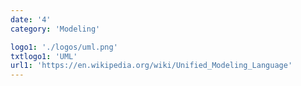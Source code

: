 ```yaml
---
date: '4'
category: 'Modeling'

logo1: './logos/uml.png'
txtlogo1: 'UML'
url1: 'https://en.wikipedia.org/wiki/Unified_Modeling_Language'
---
```

